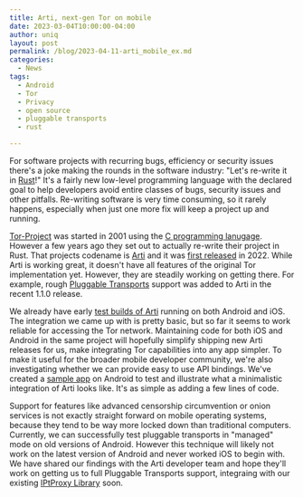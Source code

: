 ```yaml
---
title: Arti, next-gen Tor on mobile
date: 2023-03-04T10:00:00-04:00
author: uniq
layout: post
permalink: /blog/2023-04-11-arti_mobile_ex.md
categories:
  - News
tags:
  - Android
  - Tor
  - Privacy
  - open source
  - pluggable transports
  - rust

---
```


For software projects with recurring bugs, efficiency or security issues
there's a joke making the rounds in the software industry: "Let's re-write it
in [Rust](https://en.wikipedia.org/wiki/Rust_(programming_language))!"  It's a
fairly new low-level programming language with the declared goal to help
developers avoid entire classes of bugs, security issues and other pitfalls.
Re-writing software is very time consuming, so it rarely happens, especially
when just one more fix will keep a project up and running.

[Tor-Project](https://torproject.org) was started in 2001 using the [C
programming lanugage](https://en.wikipedia.org/wiki/C_(programming_language)).
However a few years ago they set out to actually re-write their project in
Rust.  That projects codename is [Arti](https://arti.torproject.org/) and it
was [first released](https://blog.torproject.org/arti_100_released/) in 2022.
While Arti is working great, it doesn't have all features of the original Tor
implementation yet.  However, they are steadily working on getting there.  For
example, rough [Pluggable Transports](https://www.pluggabletransports.info/)
support was added to Arti in the recent 1.1.0 release.

We already have early [test builds of
Arti](https://gitlab.com/guardianproject/arti-mobile-ex/) running on both
Android and iOS.  The integration we came up with is pretty basic, but so far
it seems to work reliable for accessing the Tor network.  Maintaining code for
both iOS and Android in the same project will hopefully simplify shipping new
Arti releases for us, make integrating Tor capabilities into any app simpler.
To make it useful for the broader mobile developer community, we're also
investigating whether we can provide easy to use API bindings.  We've created a [sample
app](https://gitlab.com/guardianproject/arti-mobile-ex/-/tree/main/android/sample)
on Android to test and illustrate what a minimalistic integration of Arti looks
like.  It's as simple as adding a few lines of code.

Support for features like advanced censorship circumvention or onion services is not
exactly straight forward on mobile operating systems, because they tend to be
way more locked down than traditional computers.  Currently, we can successfully test
pluggable transports in "managed" mode on old versions of Android.  However
this technique will likely not work on the latest version of Android and never
worked iOS to begin with.  We have shared our findings with the Arti developer
team and hope they'll work on getting us to full Pluggable Transports support, integraing
with our existing [IPtProxy Library](https://gitlab.com/guardianproject/IPtProxy) soon.
